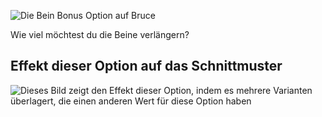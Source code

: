 ![Die Bein Bonus Option auf Bruce](./legbonus.svg)

Wie viel möchtest du die Beine verlängern?

## Effekt dieser Option auf das Schnittmuster

![Dieses Bild zeigt den Effekt dieser Option, indem es mehrere Varianten überlagert, die einen anderen Wert für diese Option haben](bruce_legbonus_sample.svg "Effekt dieser Option auf das Schnittmuster")
